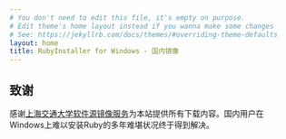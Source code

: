 ```yaml
---
# You don't need to edit this file, it's empty on purpose.
# Edit theme's home layout instead if you wanna make some changes
# See: https://jekyllrb.com/docs/themes/#overriding-theme-defaults
layout: home
title: RubyInstaller for Windows - 国内镜像
---
```


## 致谢

感谢[上海交通大学软件源镜像服务](https://mirrors.sjtug.sjtu.edu.cn/)为本站提供所有下载内容。国内用户在Windows上难以安装Ruby的多年难堪状况终于得到解决。





